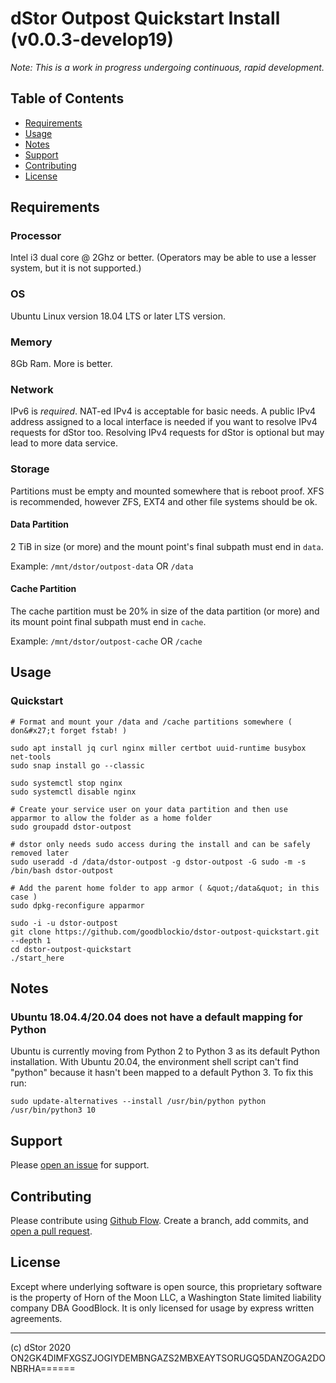 # dStor Outpost Quickstart Install (v0.0.3-develop19)

*Note: This is a work in progress undergoing continuous, rapid development.* 


## Table of Contents

- [Requirements](#Requirements)
- [Usage](#usage)
- [Notes](#notes)
- [Support](#support)
- [Contributing](#contributing)
- [License](#license)

## Requirements

### Processor
Intel i3 dual core @ 2Ghz or better. (Operators may be able to use a lesser system, but it is not supported.)

### OS
Ubuntu Linux version 18.04 LTS or later LTS version.

### Memory
8Gb Ram.  More is better.

### Network
IPv6 is _required_. NAT-ed IPv4 is acceptable for basic needs. A public IPv4 address assigned to a local interface is needed if you want to resolve IPv4 requests for dStor too.  Resolving IPv4 requests for dStor is optional but may lead to more data service.

### Storage
Partitions must be empty and mounted somewhere that is reboot proof.  XFS is recommended, however ZFS, EXT4 and other file systems should be ok.

#### Data Partition
2 TiB in size (or more) and the mount point&#x27;s final subpath must end in `data`.

Example: `/mnt/dstor/outpost-data` OR `/data`

#### Cache Partition
The cache partition must be 20% in size of the data partition (or more) and its mount point final subpath must end in `cache`.

Example: `/mnt/dstor/outpost-cache` OR `/cache`



## Usage

### Quickstart
```
# Format and mount your /data and /cache partitions somewhere ( don&#x27;t forget fstab! )

sudo apt install jq curl nginx miller certbot uuid-runtime busybox net-tools
sudo snap install go --classic

sudo systemctl stop nginx
sudo systemctl disable nginx

# Create your service user on your data partition and then use apparmor to allow the folder as a home folder
sudo groupadd dstor-outpost

# dstor only needs sudo access during the install and can be safely removed later
sudo useradd -d /data/dstor-outpost -g dstor-outpost -G sudo -m -s /bin/bash dstor-outpost

# Add the parent home folder to app armor ( &quot;/data&quot; in this case )
sudo dpkg-reconfigure apparmor

sudo -i -u dstor-outpost
git clone https://github.com/goodblockio/dstor-outpost-quickstart.git --depth 1
cd dstor-outpost-quickstart
./start_here
```


## Notes

### Ubuntu 18.04.4/20.04 does not have a default mapping for Python
Ubuntu is currently moving from Python 2 to Python 3 as its default Python installation.  With Ubuntu 20.04, the environment shell script can&#x27;t find &quot;python&quot; because it hasn&#x27;t been mapped to a default Python 3.  To fix this run:
```
sudo update-alternatives --install /usr/bin/python python /usr/bin/python3 10
```


## Support

Please [open an issue](https://github.com/goodblockio/dstor-outpost-quickstart/issues/new) for support.

## Contributing

Please contribute using [Github Flow](https://guides.github.com/introduction/flow/). Create a branch, add commits, and [open a pull request](https://github.com/goodblockio/dstor-outpost-quickstart/compare/).

## License

Except where underlying software is open source, this proprietary software is the property of Horn of the Moon LLC, a Washington State limited liability company DBA GoodBlock. It is only licensed for usage by express written agreements.


-----
(c) dStor 2020 ON2GK4DIMFXGSZJOGIYDEMBNGAZS2MBXEAYTSORUGQ5DANZOGA2DONBRHA======

